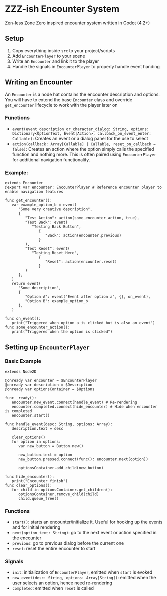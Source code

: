 # ZZZ-ish Encounter System

Zen-less Zone Zero inspired encounter system written in Godot (4.2+)

## Setup

1. Copy everything inside `src` to your project/scripts
2. Add `EncounterPlayer` to your scene
3. Write an `Encounter` and link it to the player
4. Handle the signals in `EncounterPlayer` to properly handle event handing

## Writing an Encounter

An `Encounter` is a node hat contains the encounter description and options. You will have to extend the base `Encounter`
class and override `get_encounter` lifecycle to work with the player later on

### Functions

-  `event(event_description_or_character_dialog: String, options: Dictionary<OptionText, Event|Action>, callback_on_event_enter: Callable)`: Creates an event or a dialog panel for the use to select
-  `action(callback: Array[Callable] | Callable, reset_on_callback = false)`: Creates an action where the option simply calls the specified function and nothing more. This is often paired using `EncounterPlayer` for additional navigation functionality.

### Example:

```GDScript
extends Encounter
@export var encounter: EncounterPlayer # Reference encounter player to enable navigation features

func get_encounter():
   var example_option_b = event(
      "Some very creative description",
      {
         "Test Action": action(some_encounter_action, true),
         "Test Back": event(
            "Testing Back Button",
               {
                  "Back": action(encounter.previous)
               }
         ),
         "Test Reset": event(
            "Testing Reset Here",
               {
                  "Reset": action(encounter.reset)
               }
         )
      },
   )
   return event(
      "Some description",
      {
         "Option A": event("Event after option a", {}, on_event),
         "Option B": example_option_b
      },
   )

func on_event():
   print("Triggered when option a is clicked but is also an event")
func some_encounter_action():
   print("Triggered when the option is clicked")
```

## Setting up `EncounterPlayer`

### Basic Example

```gdscript
extends Node2D

@onready var encounter = $EncounterPlayer
@onready var description = $Description
@onready var optionsContainer = $Options

func _ready():
   encounter.new_event.connect(handle_event) # Re-rendering
   encounter.completed.connect(hide_encounter) # Hide when encounter is completed
   encounter.start()

func handle_event(desc: String, options: Array):
   description.text = desc

   clear_options()
   for option in options:
      var new_button = Button.new()

      new_button.text = option
      new_button.pressed.connect(func(): encounter.next(option))

      optionsContainer.add_child(new_button)

func hide_encounter():
   print("Encounter finish")
func clear_options():
   for child in optionsContainer.get_children():
      optionsContainer.remove_child(child)
      child.queue_free()
```

### Functions

-  `start()`: starts an encounter/initialize it. Useful for hooking up the events and for initial rendering
-  `next(option_text: String)`: go to the next event or action specified in the encounter
-  `previous`: go to previous dialog before the current one
-  `reset`: reset the entire encounter to start

### Signals

-  `init`: initialization of `EncounterPlayer`, emitted when `start` is evoked
-  `new_event(desc: String, options: Array[String])`: emitted when the user selects an option, hence need re-rendering
-  `completed`: emitted when `reset` is called
